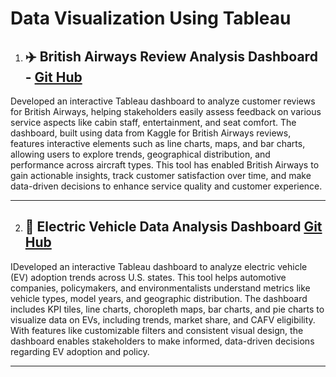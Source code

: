 # Data Visualization Using Tableau

1. ## ✈️ British Airways Review Analysis Dashboard - [Git Hub](https://github.com/abijithpandath/Projects/tree/main/Tableau%20Dash%20Board%20For%20British%20Airways%20Review%20Analysis)

Developed an interactive Tableau dashboard to analyze customer reviews for British Airways, helping stakeholders easily assess feedback on various service aspects like cabin staff, entertainment, and seat comfort. The dashboard, built using  data from Kaggle for British Airways reviews, features interactive elements such as line charts, maps, and bar charts, allowing users to explore trends, geographical distribution, and performance across aircraft types. This tool has enabled British Airways to gain actionable insights, track customer satisfaction over time, and make data-driven decisions to enhance service quality and customer experience.<br>

---

2. ## 🚗 Electric Vehicle Data Analysis Dashboard [Git Hub](https://github.com/abijithpandath/Projects/tree/main/Tableau%20Dashboard%20For%20E%20V%20Analysis)

IDeveloped an interactive Tableau dashboard to analyze electric vehicle (EV) adoption trends across U.S. states. This tool helps automotive companies, policymakers, and environmentalists understand metrics like vehicle types, model years, and geographic distribution. The dashboard includes KPI tiles, line charts, choropleth maps, bar charts, and pie charts to visualize data on EVs, including trends, market share, and CAFV eligibility. With features like customizable filters and consistent visual design, the dashboard enables stakeholders to make informed, data-driven decisions regarding EV adoption and policy.<br>

--- 
